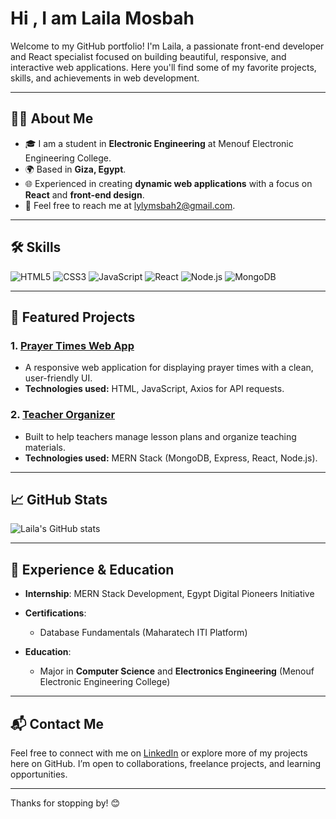 # Hi , I am Laila Mosbah

Welcome to my GitHub portfolio! I'm Laila, a passionate front-end developer and React specialist focused on building beautiful, responsive, and interactive web applications. Here you'll find some of my favorite projects, skills, and achievements in web development.

---

## 👩‍💻 About Me

- 🎓 I am a student in **Electronic Engineering** at Menouf Electronic Engineering College.
- 🌍 Based in **Giza, Egypt**.
- 🌐 Experienced in creating **dynamic web applications** with a focus on **React** and **front-end design**.
- 📧 Feel free to reach me at [lylymsbah2@gmail.com](mailto:lylymsbah2@gmail.com).

---

## 🛠️ Skills

![HTML5](https://img.shields.io/badge/-HTML5-E34F26?logo=html5&logoColor=white)
![CSS3](https://img.shields.io/badge/-CSS3-1572B6?logo=css3&logoColor=white)
![JavaScript](https://img.shields.io/badge/-JavaScript-F7DF1E?logo=javascript&logoColor=black)
![React](https://img.shields.io/badge/-React-61DAFB?logo=react&logoColor=black)
![Node.js](https://img.shields.io/badge/-Node.js-339933?logo=node.js&logoColor=white)
![MongoDB](https://img.shields.io/badge/-MongoDB-47A248?logo=mongodb&logoColor=white)


---

## 📂 Featured Projects

### 1. [Prayer Times Web App](https://github.com/LailaMosbah/prayer-times)
   - A responsive web application for displaying prayer times with a clean, user-friendly UI.
   - **Technologies used:** HTML, JavaScript, Axios for API requests.

### 2. [Teacher Organizer](https://github.com/LailaMosbah/teacher-organizer)
   - Built to help teachers manage lesson plans and organize teaching materials.
   - **Technologies used:** MERN Stack (MongoDB, Express, React, Node.js).

---

## 📈 GitHub Stats

![Laila's GitHub stats](https://github-readme-stats.vercel.app/api?username=LailaMosbah&show_icons=true&theme=radical)

---

## 🌟 Experience & Education

- **Internship**: MERN Stack Development, Egypt Digital Pioneers Initiative
- **Certifications**:
  - Database Fundamentals (Maharatech ITI Platform)

- **Education**:
  - Major in **Computer Science** and **Electronics Engineering** (Menouf Electronic Engineering College)

---

## 📬 Contact Me

Feel free to connect with me on [LinkedIn](https://www.linkedin.com/in/lailaomsbah1313) or explore more of my projects here on GitHub. I’m open to collaborations, freelance projects, and learning opportunities.

---

Thanks for stopping by! 😊
